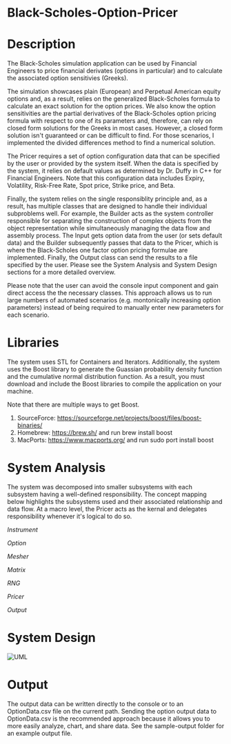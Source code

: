 # Black-Scholes-Option-Pricer

# Description
The Black-Scholes simulation application can be used by Financial Engineers to price financial derivates (options in particular) and to calculate the associated option sensitivies (Greeks). 

The simulation showcases plain (European) and Perpetual American equity options and, as a result, relies on the generalized Black-Scholes formula to calculate an exact solution for the option prices. We also know the option sensitivities are the partial derivatives of the Black-Scholes option pricing formula with respect to one of its parameters and, therefore, can rely on closed form solutions for the Greeks in most cases. However, a closed form solution isn't guaranteed or can be difficult to find. For those scenarios, I implemented the divided differences method to find a numerical solution.

The Pricer requires a set of option configuration data that can be specified by the user or provided by the system itself. When the data is specified by the system, it relies on default values as determined by Dr. Duffy in C++ for Financial Engineers. Note that this configuration data includes Expiry, Volatility, Risk-Free Rate, Spot price, Strike price, and Beta.

Finally, the system relies on the single responsiblity principle and, as a result, has multiple classes that are designed to handle their individual subproblems well. For example, the Builder acts as the system controller responsible for separating the construction of complex objects from the object representation while simultaneously managing the data flow and assembly process. The Input gets option data from the user (or sets default data) and the Builder subsequently passes that data to the Pricer, which is where the Black-Scholes one factor option pricing formulae are implemented. Finally, the Output class can send the results to a file specified by the user. Please see the System Analysis and System Design sections for a more detailed overview.

Please note that the user can avoid the console input component and gain direct access the the necessary classes. This approach allows us to run large numbers of automated scenarios (e.g. montonically increasing option parameters) instead of being required to manually enter new parameters for each scenario.

# Libraries
The system uses STL for Containers and Iterators. Additionally, the system uses the Boost library to generate the Guassian probability density function and the cumulative normal distribution function. As a result, you must download and include the Boost libraries to compile the application on your machine. 

Note that there are multiple ways to get Boost. 
1. SourceForce: https://sourceforge.net/projects/boost/files/boost-binaries/
2. Homebrew: https://brew.sh/ and run brew install boost 
3. MacPorts: https://www.macports.org/ and run sudo port install boost 

# System Analysis
The system was decomposed into smaller subsystems with each subsystem having a well-defined responsibility. The concept mapping below highlights the subsystems used and their associated relationship and data flow. At a macro level, the Pricer acts as the kernal and delegates responsibility whenever it's logical to do so. 

*Instrument*

*Option*

*Mesher*

*Matrix*

*RNG*

*Pricer*

*Output*

# System Design
![UML](https://user-images.githubusercontent.com/12025538/90795325-e7080880-e2db-11ea-98c2-d570c67e2c91.png)

# Output
The output data can be written directly to the console or to an OptionData.csv file on the current path. Sending the option output data to OptionData.csv is the recommended approach because it allows you to more easily analyze, chart, and share data. See the sample-output folder for an example output file.
